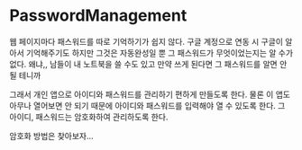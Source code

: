 # PasswordManagement
웹 페이지마다 패스워드를 따로 기억하기가 쉽지 않다.
구글 계정으로 연동 시 구글이 알아서 기억해주기도 하지만 그것은 자동완성일 뿐 그 패스워드가 무엇이었는지는 알 수가 없다.
왜냐,, 남들이 내 노트북을 쓸 수도 있고 만약 쓰게 된다면 그 패스워드를 알면 안 될 테니까

그래서 개인 앱으로 아이디와 패스워드를 관리하기 편하게 만들도록 한다.
물론 이 앱도 아무나 열어보면 안 되기 때문에 아이디와 패스워드를 입력해야 열 수 있도록 한다.
그 아이디, 패스워드는 암호화하여 관리하도록 한다.

암호화 방법은 찾아보자...


